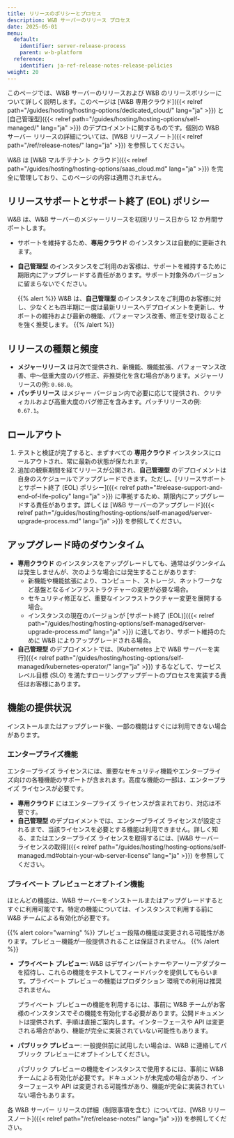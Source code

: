 ```yaml
---
title: リリースのポリシーとプロセス
description: W&B サーバーのリリース プロセス
date: 2025-05-01
menu:
  default:
    identifier: server-release-process
    parent: w-b-platform
  reference:
    identifier: ja-ref-release-notes-release-policies
weight: 20
---
```


このページでは、W&B サーバーのリリースおよび W&B のリリースポリシーについて詳しく説明します。このページは [W&B 専用クラウド]({{< relref path="/guides/hosting/hosting-options/dedicated_cloud/" lang="ja" >}}) と [自己管理型]({{< relref path="/guides/hosting/hosting-options/self-managed/" lang="ja" >}}) のデプロイメントに関するものです。個別の W&B サーバー リリースの詳細については、[W&B リリースノート]({{< relref path="/ref/release-notes/" lang="ja" >}}) を参照してください。

W&B は [W&B マルチテナント クラウド]({{< relref path="/guides/hosting/hosting-options/saas_cloud.md" lang="ja" >}}) を完全に管理しており、このページの内容は適用されません。

## リリースサポートとサポート終了 (EOL) ポリシー
W&B は、W&B サーバーのメジャーリリースを初回リリース日から 12 か月間サポートします。
- サポートを維持するため、**専用クラウド** のインスタンスは自動的に更新されます。
- **自己管理型** のインスタンスをご利用のお客様は、サポートを維持するために期限内にアップグレードする責任があります。サポート対象外のバージョンに留まらないでください。

  {{% alert %}}
  W&B は、**自己管理型** のインスタンスをご利用のお客様に対し、少なくとも四半期に一度は最新リリースへデプロイメントを更新し、サポートの維持および最新の機能、パフォーマンス改善、修正を受け取ることを強く推奨します。
  {{% /alert %}}

## リリースの種類と頻度
- **メジャーリリース** は月次で提供され、新機能、機能拡張、パフォーマンス改善、中〜低重大度のバグ修正、非推奨化を含む場合があります。メジャーリリースの例: `0.68.0`。
- **パッチリリース** はメジャー バージョン内で必要に応じて提供され、クリティカルおよび高重大度のバグ修正を含みます。パッチリリースの例: `0.67.1`。

## ロールアウト
1. テストと検証が完了すると、まずすべての **専用クラウド** インスタンスにロールアウトされ、常に最新の状態が保たれます。
1. 追加の観察期間を経てリリースが公開され、**自己管理型** のデプロイメントは自身のスケジュールでアップグレードできます。ただし、[リリースサポートとサポート終了 (EOL) ポリシー]({{< relref path="#release-support-and-end-of-life-policy" lang="ja" >}}) に準拠するため、期限内にアップグレードする責任があります。詳しくは [W&B サーバーのアップグレード]({{< relref path="/guides/hosting/hosting-options/self-managed/server-upgrade-process.md" lang="ja" >}}) を参照してください。

## アップグレード時のダウンタイム
- **専用クラウド** のインスタンスをアップグレードしても、通常はダウンタイムは発生しませんが、次のような場合には発生することがあります:
  - 新機能や機能拡張により、コンピュート、ストレージ、ネットワークなど基盤となるインフラストラクチャーの変更が必要な場合。
  - セキュリティ修正など、重要なインフラストラクチャー変更を展開する場合。
  - インスタンスの現在のバージョンが [サポート終了 (EOL)]({{< relref path="/guides/hosting/hosting-options/self-managed/server-upgrade-process.md" lang="ja" >}}) に達しており、サポート維持のために W&B によりアップグレードされる場合。
- **自己管理型** のデプロイメントでは、[Kubernetes 上で W&B サーバーを実行]({{< relref path="/guides/hosting/hosting-options/self-managed/kubernetes-operator/" lang="ja" >}}) するなどして、サービスレベル目標 (SLO) を満たすローリングアップデートのプロセスを実装する責任はお客様にあります。

## 機能の提供状況
インストールまたはアップグレード後、一部の機能はすぐには利用できない場合があります。

### エンタープライズ機能
エンタープライズ ライセンスには、重要なセキュリティ機能やエンタープライズ向けの各種機能のサポートが含まれます。高度な機能の一部は、エンタープライズ ライセンスが必要です。

- **専用クラウド** にはエンタープライズ ライセンスが含まれており、対応は不要です。
- **自己管理型** のデプロイメントでは、エンタープライズ ライセンスが設定されるまで、当該ライセンスを必要とする機能は利用できません。詳しく知る、またはエンタープライズ ライセンスを取得するには、[W&B サーバー ライセンスの取得]({{< relref path="/guides/hosting/hosting-options/self-managed.md#obtain-your-wb-server-license" lang="ja" >}}) を参照してください。

### プライベート プレビューとオプトイン機能
ほとんどの機能は、W&B サーバーをインストールまたはアップグレードするとすぐに利用可能です。特定の機能については、インスタンスで利用する前に W&B チームによる有効化が必要です。

{{% alert color="warning" %}}
プレビュー段階の機能は変更される可能性があります。プレビュー機能が一般提供されることは保証されません。
{{% /alert %}}

- **プライベート プレビュー**: W&B はデザインパートナーやアーリーアダプターを招待し、これらの機能をテストしてフィードバックを提供してもらいます。プライベート プレビューの機能はプロダクション 環境での利用は推奨されません。

    プライベート プレビューの機能を利用するには、事前に W&B チームがお客様のインスタンスでその機能を有効化する必要があります。公開ドキュメントは提供されず、手順は直接ご案内します。インターフェースや API は変更される場合があり、機能が完全に実装されていない可能性もあります。
- **パブリック プレビュー**: 一般提供前に試用したい場合は、W&B に連絡してパブリック プレビューにオプトインしてください。

    パブリック プレビューの機能をインスタンスで使用するには、事前に W&B チームによる有効化が必要です。ドキュメントが未完成の場合があり、インターフェースや API は変更される可能性があり、機能が完全に実装されていない場合もあります。

各 W&B サーバー リリースの詳細（制限事項を含む）については、[W&B リリースノート]({{< relref path="/ref/release-notes/" lang="ja" >}}) を参照してください。